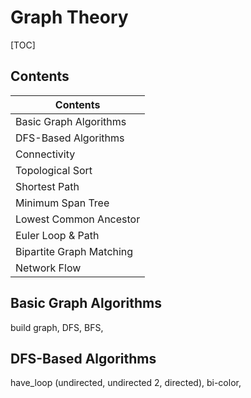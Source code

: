 # Graph Theory

[TOC]

## Contents

| Contents                 |
| ------------------------ |
| Basic Graph Algorithms   |
| DFS-Based Algorithms     |
| Connectivity             |
| Topological Sort         |
| Shortest Path            |
| Minimum Span Tree        |
| Lowest Common Ancestor   |
| Euler Loop & Path        |
| Bipartite Graph Matching |
| Network Flow             |



## Basic Graph Algorithms

build graph, DFS, BFS, 



## DFS-Based Algorithms

have_loop (undirected, undirected 2, directed), bi-color, 








